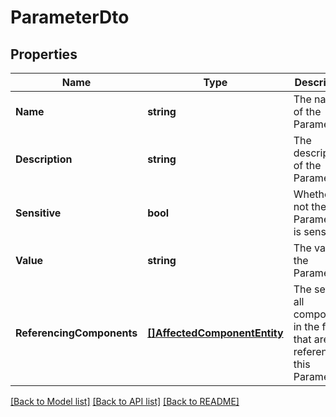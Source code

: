 # ParameterDto

## Properties
Name | Type | Description | Notes
------------ | ------------- | ------------- | -------------
**Name** | **string** | The name of the Parameter | [optional] [default to null]
**Description** | **string** | The description of the Parameter | [optional] [default to null]
**Sensitive** | **bool** | Whether or not the Parameter is sensitive | [optional] [default to null]
**Value** | **string** | The value of the Parameter | [optional] [default to null]
**ReferencingComponents** | [**[]AffectedComponentEntity**](AffectedComponentEntity.md) | The set of all components in the flow that are referencing this Parameter | [optional] [default to null]

[[Back to Model list]](../pkg/nifi/README.md#documentation-for-models) [[Back to API list]](../pkg/nifi/README.md#documentation-for-api-endpoints) [[Back to README]](../pkg/nifi/README.md)


